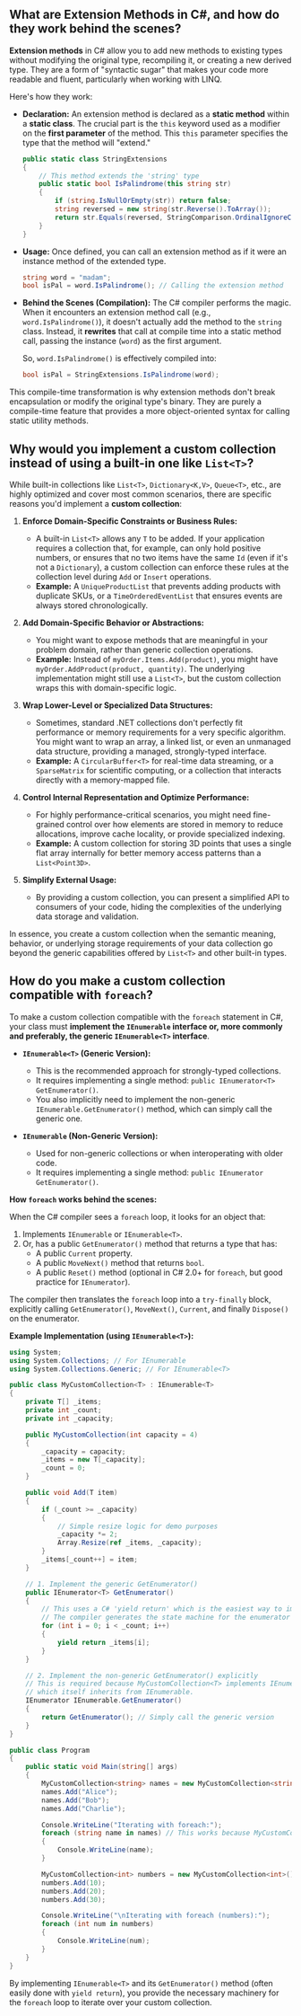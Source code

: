 ## What are Extension Methods in C\#, and how do they work behind the scenes?

**Extension methods** in C\# allow you to add new methods to existing types without modifying the original type, recompiling it, or creating a new derived type. They are a form of "syntactic sugar" that makes your code more readable and fluent, particularly when working with LINQ.

Here's how they work:

  * **Declaration:** An extension method is declared as a **static method** within a **static class**. The crucial part is the `this` keyword used as a modifier on the **first parameter** of the method. This `this` parameter specifies the type that the method will "extend."

    ```csharp
    public static class StringExtensions
    {
        // This method extends the 'string' type
        public static bool IsPalindrome(this string str)
        {
            if (string.IsNullOrEmpty(str)) return false;
            string reversed = new string(str.Reverse().ToArray());
            return str.Equals(reversed, StringComparison.OrdinalIgnoreCase);
        }
    }
    ```

  * **Usage:** Once defined, you can call an extension method as if it were an instance method of the extended type.

    ```csharp
    string word = "madam";
    bool isPal = word.IsPalindrome(); // Calling the extension method
    ```

  * **Behind the Scenes (Compilation):** The C\# compiler performs the magic. When it encounters an extension method call (e.g., `word.IsPalindrome()`), it doesn't actually add the method to the `string` class. Instead, it **rewrites** that call at compile time into a static method call, passing the instance (`word`) as the first argument.

    So, `word.IsPalindrome()` is effectively compiled into:

    ```csharp
    bool isPal = StringExtensions.IsPalindrome(word);
    ```

This compile-time transformation is why extension methods don't break encapsulation or modify the original type's binary. They are purely a compile-time feature that provides a more object-oriented syntax for calling static utility methods.

## Why would you implement a custom collection instead of using a built-in one like `List<T>`?

While built-in collections like `List<T>`, `Dictionary<K,V>`, `Queue<T>`, etc., are highly optimized and cover most common scenarios, there are specific reasons you'd implement a **custom collection**:

1.  **Enforce Domain-Specific Constraints or Business Rules:**

      * A built-in `List<T>` allows any `T` to be added. If your application requires a collection that, for example, can only hold positive numbers, or ensures that no two items have the same `Id` (even if it's not a `Dictionary`), a custom collection can enforce these rules at the collection level during `Add` or `Insert` operations.
      * **Example:** A `UniqueProductList` that prevents adding products with duplicate SKUs, or a `TimeOrderedEventList` that ensures events are always stored chronologically.

2.  **Add Domain-Specific Behavior or Abstractions:**

      * You might want to expose methods that are meaningful in your problem domain, rather than generic collection operations.
      * **Example:** Instead of `myOrder.Items.Add(product)`, you might have `myOrder.AddProduct(product, quantity)`. The underlying implementation might still use a `List<T>`, but the custom collection wraps this with domain-specific logic.

3.  **Wrap Lower-Level or Specialized Data Structures:**

      * Sometimes, standard .NET collections don't perfectly fit performance or memory requirements for a very specific algorithm. You might want to wrap an array, a linked list, or even an unmanaged data structure, providing a managed, strongly-typed interface.
      * **Example:** A `CircularBuffer<T>` for real-time data streaming, or a `SparseMatrix` for scientific computing, or a collection that interacts directly with a memory-mapped file.

4.  **Control Internal Representation and Optimize Performance:**

      * For highly performance-critical scenarios, you might need fine-grained control over how elements are stored in memory to reduce allocations, improve cache locality, or provide specialized indexing.
      * **Example:** A custom collection for storing 3D points that uses a single flat array internally for better memory access patterns than a `List<Point3D>`.

5.  **Simplify External Usage:**

      * By providing a custom collection, you can present a simplified API to consumers of your code, hiding the complexities of the underlying data storage and validation.

In essence, you create a custom collection when the semantic meaning, behavior, or underlying storage requirements of your data collection go beyond the generic capabilities offered by `List<T>` and other built-in types.

## How do you make a custom collection compatible with `foreach`?

To make a custom collection compatible with the `foreach` statement in C\#, your class must **implement the `IEnumerable` interface or, more commonly and preferably, the generic `IEnumerable<T>` interface**.

  * **`IEnumerable<T>` (Generic Version):**

      * This is the recommended approach for strongly-typed collections.
      * It requires implementing a single method: `public IEnumerator<T> GetEnumerator()`.
      * You also implicitly need to implement the non-generic `IEnumerable.GetEnumerator()` method, which can simply call the generic one.

  * **`IEnumerable` (Non-Generic Version):**

      * Used for non-generic collections or when interoperating with older code.
      * It requires implementing a single method: `public IEnumerator GetEnumerator()`.

**How `foreach` works behind the scenes:**

When the C\# compiler sees a `foreach` loop, it looks for an object that:

1.  Implements `IEnumerable` or `IEnumerable<T>`.
2.  Or, has a public `GetEnumerator()` method that returns a type that has:
      * A public `Current` property.
      * A public `MoveNext()` method that returns `bool`.
      * A public `Reset()` method (optional in C\# 2.0+ for `foreach`, but good practice for `IEnumerator`).

The compiler then translates the `foreach` loop into a `try-finally` block, explicitly calling `GetEnumerator()`, `MoveNext()`, `Current`, and finally `Dispose()` on the enumerator.

**Example Implementation (using `IEnumerable<T>`):**

```csharp
using System;
using System.Collections; // For IEnumerable
using System.Collections.Generic; // For IEnumerable<T>

public class MyCustomCollection<T> : IEnumerable<T>
{
    private T[] _items;
    private int _count;
    private int _capacity;

    public MyCustomCollection(int capacity = 4)
    {
        _capacity = capacity;
        _items = new T[_capacity];
        _count = 0;
    }

    public void Add(T item)
    {
        if (_count >= _capacity)
        {
            // Simple resize logic for demo purposes
            _capacity *= 2;
            Array.Resize(ref _items, _capacity);
        }
        _items[_count++] = item;
    }

    // 1. Implement the generic GetEnumerator()
    public IEnumerator<T> GetEnumerator()
    {
        // This uses a C# 'yield return' which is the easiest way to implement enumerators.
        // The compiler generates the state machine for the enumerator automatically.
        for (int i = 0; i < _count; i++)
        {
            yield return _items[i];
        }
    }

    // 2. Implement the non-generic GetEnumerator() explicitly
    // This is required because MyCustomCollection<T> implements IEnumerable<T>,
    // which itself inherits from IEnumerable.
    IEnumerator IEnumerable.GetEnumerator()
    {
        return GetEnumerator(); // Simply call the generic version
    }
}

public class Program
{
    public static void Main(string[] args)
    {
        MyCustomCollection<string> names = new MyCustomCollection<string>();
        names.Add("Alice");
        names.Add("Bob");
        names.Add("Charlie");

        Console.WriteLine("Iterating with foreach:");
        foreach (string name in names) // This works because MyCustomCollection implements IEnumerable<string>
        {
            Console.WriteLine(name);
        }

        MyCustomCollection<int> numbers = new MyCustomCollection<int>();
        numbers.Add(10);
        numbers.Add(20);
        numbers.Add(30);

        Console.WriteLine("\nIterating with foreach (numbers):");
        foreach (int num in numbers)
        {
            Console.WriteLine(num);
        }
    }
}
```

By implementing `IEnumerable<T>` and its `GetEnumerator()` method (often easily done with `yield return`), you provide the necessary machinery for the `foreach` loop to iterate over your custom collection.